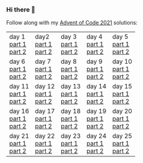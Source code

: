 ### Hi there 👋

Follow along with my [Advent of Code 2021](https://adventofcode.com/2021) solutions:
<table>
  <tr><td>day 1<br><a href="https://gist.github.com/Mellen/cc58ad94177a92124de6b918f4f0accd">part 1</a><br><a href="https://gist.github.com/Mellen/094da6e5c3d3b6ec64884a75f0c8db1d">part 2</a></td><td>day2<br><a href="https://gist.github.com/Mellen/174133e6b7278a9d20c67675f9d336a4">part 1</a><br><a href="https://gist.github.com/Mellen/f7762a23898899dc5ee16511ce45f2b1">part 2</a></td><td>day 3<br><a href="https://gist.github.com/Mellen/3391d91803c72a66f9f0fb3ebf87bb39">part 1</a><br><a href="https://gist.github.com/Mellen/d25306e016b2afae8451ff9b06a11ada">part 2</a></td><td>day 4<br><a href="https://gist.github.com/Mellen/e93ca9ada46a2fd9d1f53557c878e79c">part 1</a><br><a href="https://gist.github.com/Mellen/9b20663fc89352ec126507e2100b59cd">part 2</a></td><td>day 5<br><a href="https://gist.github.com/Mellen/844933491073b082b2e6388317909572">part 1</a><br><a href="https://gist.github.com/Mellen/e0594db3dc46b1dbd95f2455a9bba07a">part 2</a></td></tr>
  <tr><td>day 6<br><a href="https://gist.github.com/Mellen/ba835783f637beb6d202859d7f76c32e">part 1</a><br><a href="https://gist.github.com/Mellen/be73a65f1e48bbd7719ee81d33aca6c8">part 2</a></td><td>day 7<br><a href="https://gist.github.com/Mellen/15c05164cd85ae8482ed196417badf5a">part 1</a><br><a href="https://gist.github.com/Mellen/7d1fb9af13fc3f14ec8372b7beec7e7e">part 2</a></td><td>day 8<br><a href="https://gist.github.com/Mellen/c730f217e27bf35913266b96e896c3b5">part 1</a><br><a href="https://gist.github.com/Mellen/aaf15b94f58b5c466f765e488255b946">part 2</a></td><td>day 9<br><a href="https://gist.github.com/Mellen/4ab2bb7c2a5487ca056288a2483f2bef">part 1</a><br><a href="https://gist.github.com/Mellen/16aca830d5bb5a498e000b538464cd22">part 2</a></td><td>day 10<br><a href="https://gist.github.com/Mellen/0b1f27a8b8c82eda8fdfad3e8d182965">part 1</a><br><a href="https://gist.github.com/Mellen/8ccb6c7076914cd4c9269f15f591c9ff">part 2</a></td></tr>
  <tr><td>day 11<br><a href="https://gist.github.com/Mellen/385affbe222d0d422487e1604d926c22">part 1</a><br><a href="https://gist.github.com/Mellen/0a194f08102d99563a1b3cdd3c406f41">part 2</a></td><td>day 12<br><a href="https://gist.github.com/Mellen/8fe4ab9f442c39ec5d2974ef2dbabc70">part 1</a><br><a href="https://gist.github.com/Mellen/73b48835bdd1990db0b6c16a85a08c8b">part 2</a></td><td>day 13<br><a href="https://gist.github.com/Mellen/cd85e36cf99ac6b693272a94d4ef2dd0">part 1</a><br><a href="https://gist.github.com/Mellen/c40d56ca2285345355636061eef86c9f">part 2</a></td><td>day 14<br><a href="https://gist.github.com/Mellen/41c6c0f79e4c6c4ed857f591701f5447">part 1</a><br><a href="https://gist.github.com/Mellen/5778f5d8861c8d50835d8b9cd6d24415">part 2</a></td><td>day 15<br><a href="https://gist.github.com/Mellen/a22ce49bcd13fe3de0dd6db308f86511">part 1</a><br><a href="https://gist.github.com/Mellen/2a6c3d4387830c3336fbe0b144078128">part 2</a></td></tr>
  <tr><td>day 16<br><a href="https://gist.github.com/Mellen/d600475893dfedf4f6eba20c588a102d">part 1</a><br><a href="https://gist.github.com/Mellen/96cd117ae05ec571d27ee6b5f05b048a">part 2</a></td><td>day 17<br><a href="https://gist.github.com/Mellen/204d31f35d08a599af4ee3d7b7fa1f8a">part 1</a><br><a href="https://gist.github.com/Mellen/4e9955e1f7d646a03552590b41efe46b">part 2</a></td><td>day 18<br><a href="">part 1</a><br><a href="">part 2</a></td><td>day 19<br><a href="">part 1</a><br><a href="">part 2</a></td><td>day 20<br><a href="">part 1</a><br><a href="">part 2</a></td></tr>
  <tr><td>day 21<br><a href="">part 1</a><br><a href="">part 2</a></td><td>day 22<br><a href="">part 1</a><br><a href="">part 2</a></td><td>day 23<br><a href="">part 1</a><br><a href="">part 2</a></td><td>day 24<br><a href="">part 1</a><br><a href="">part 2</a></td><td>day 25<br><a href="">part 1</a><br><a href="">part 2</a></td></tr>
</table>
<!--
**Mellen/Mellen** is a ✨ _special_ ✨ repository because its `README.md` (this file) appears on your GitHub profile.

Here are some ideas to get you started:

- 🔭 I’m currently working on ...
- 🌱 I’m currently learning ...
- 👯 I’m looking to collaborate on ...
- 🤔 I’m looking for help with ...
- 💬 Ask me about ...
- 📫 How to reach me: ...
- 😄 Pronouns: ...
- ⚡ Fun fact: ...
-->
